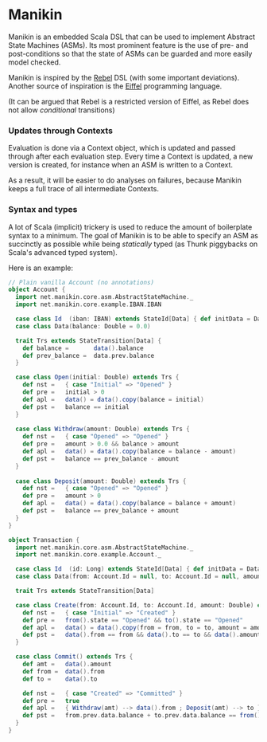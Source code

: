 # Manikin
Manikin is an embedded Scala DSL that can be used to implement Abstract State Machines (ASMs).
Its most prominent feature is the use of pre- and post-conditions so that the state of ASMs can be guarded and more easily model checked.

Manikin is inspired by the [Rebel](https://github.com/cwi-swat/rebel) DSL (with some important deviations).
Another source of inspiration is the [Eiffel](https://www.eiffel.com) programming language.

(It can be argued that Rebel is a restricted version of Eiffel, as Rebel does not allow *conditional* transitions)

### Updates through Contexts
Evaluation is done via a Context object, which is updated and passed through after each evaluation step.
Every time a Context is updated, a new version is created, for instance when an ASM is written to a Context.

As a result, it will be easier to do analyses on failures, because Manikin keeps a full trace of all intermediate Contexts. 

### Syntax and types
A lot of Scala (implicit) trickery is used to reduce the amount of boilerplate syntax to a minimum. 
The goal of Manikin is to be able to specify an ASM as succinctly as possible while being *statically* typed (as Thunk piggybacks on Scala's advanced typed system). 

Here is an example:
```scala
// Plain vanilla Account (no annotations)
object Account {
  import net.manikin.core.asm.AbstractStateMachine._
  import net.manikin.core.example.IBAN.IBAN

  case class Id  (iban: IBAN) extends StateId[Data] { def initData = Data() }
  case class Data(balance: Double = 0.0)

  trait Trs extends StateTransition[Data] {
    def balance =       data().balance
    def prev_balance =  data.prev.balance
  }

  case class Open(initial: Double) extends Trs {
    def nst =   { case "Initial" => "Opened" }
    def pre =   initial > 0
    def apl =   data() = data().copy(balance = initial)
    def pst =   balance == initial
  }
  
  case class Withdraw(amount: Double) extends Trs {
    def nst =   { case "Opened" => "Opened" }
    def pre =   amount > 0.0 && balance > amount
    def apl =   data() = data().copy(balance = balance - amount)
    def pst =   balance == prev_balance - amount
  }
                                                                               
  case class Deposit(amount: Double) extends Trs {
    def nst =   { case "Opened" => "Opened" }
    def pre =   amount > 0
    def apl =   data() = data().copy(balance = balance + amount)
    def pst =   balance == prev_balance + amount
  }
}
```
```scala
object Transaction {
  import net.manikin.core.asm.AbstractStateMachine._
  import net.manikin.core.example.Account._

  case class Id  (id: Long) extends StateId[Data] { def initData = Data() }
  case class Data(from: Account.Id = null, to: Account.Id = null, amount: Double = 0.0)

  trait Trs extends StateTransition[Data]

  case class Create(from: Account.Id, to: Account.Id, amount: Double) extends Trs {
    def nst =   { case "Initial" => "Created" }
    def pre =   from().state == "Opened" && to().state == "Opened"
    def apl =   data() = data().copy(from = from, to = to, amount = amount)
    def pst =   data().from == from && data().to == to && data().amount == amount
  }

  case class Commit() extends Trs {
    def amt =   data().amount
    def from =  data().from
    def to =    data().to

    def nst =   { case "Created" => "Committed" }
    def pre =   true
    def apl =   { Withdraw(amt) --> data().from ; Deposit(amt) --> to }
    def pst =   from.prev.data.balance + to.prev.data.balance == from().data.balance + to().data.balance
  }
}
```
